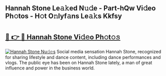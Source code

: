 ## Hannah Stone Le𝚊𝚔ed N𝚞𝚍e - Part-hQw Vi𝚍eo Ph𝚘tos - H𝚘t O𝚗lyf𝚊ns Le𝚊𝚔s Kkfsy

# <h2><a href="http://hffbv5.feru.top/?c=Hannah+Stone">🔗 👉 🔴 Hannah Stone Vi𝚍𝚎o Ph𝚘t𝚘𝚜</a></h2>

[![Hannah Stone Nu𝚍𝚎s](https://i.imgur.com/0TWrTi3.gif)](http://hffbv5.feru.top/?c=Hannah+Stone)
Social media sensation Hannah Stone, recognized for sharing lifestyle and dance content, including dance performances and vlogs. The public eye has been on Hannah Stone lately, a man of great influence and power in the business world. 
